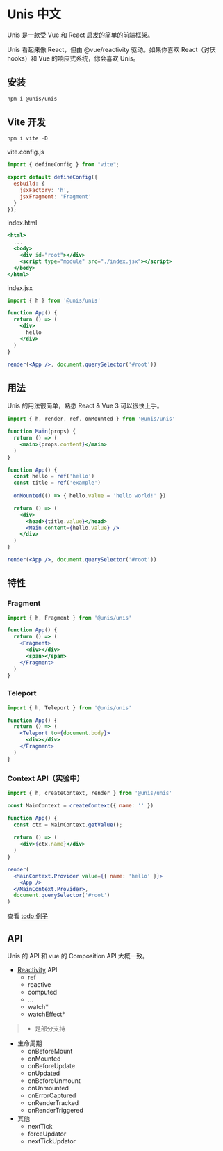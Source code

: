 # Unis 中文

Unis 是一款受 Vue 和 React 启发的简单的前端框架。

Unis 看起来像 React，但由 @vue/reactivity 驱动。如果你喜欢 React（讨厌hooks）和 Vue 的响应式系统，你会喜欢 Unis。

## 安装

```bash
npm i @unis/unis
```

## Vite 开发

```jsx
npm i vite -D
```

vite.config.js

```jsx
import { defineConfig } from "vite";

export default defineConfig({
  esbuild: {
    jsxFactory: 'h',
    jsxFragment: 'Fragment'
  }
});
```

index.html

```jsx
<html>
  ...
  <body>
    <div id="root"></div>
    <script type="module" src="./index.jsx"></script>
  </body>
</html>
```

index.jsx

```jsx
import { h } from '@unis/unis'

function App() {
  return () => (
    <div>
      hello
    </div>
  )
}

render(<App />, document.querySelector('#root'))
```

## 用法

Unis 的用法很简单，熟悉 React & Vue 3 可以很快上手。

```jsx
import { h, render, ref, onMounted } from '@unis/unis'

function Main(props) {
  return () => (
    <main>{props.content}</main>
  )
}

function App() {
  const hello = ref('hello')
  const title = ref('example')
  
  onMounted(() => { hello.value = 'hello world!' })	

  return () => (
    <div>
      <head>{title.value}</head>
      <Main content={hello.value} />
    </div>
  )
}

render(<App />, document.querySelector('#root'))
```

## 特性

### Fragment

```jsx
import { h, Fragment } from '@unis/unis'

function App() {
  return () => (
    <Fragment>
      <div></div>
      <span></span>
    </Fragment>
  )
}
```

### Teleport

```jsx
import { h, Teleport } from '@unis/unis'

function App() {
  return () => (
    <Teleport to={document.body}>
      <div></div>
    </Fragment>
  )
}
```

### Context API（实验中）

```jsx
import { h, createContext, render } from '@unis/unis'

const MainContext = createContext({ name: '' })

function App() {
  const ctx = MainContext.getValue();
  
  return () => (
    <div>{ctx.name}</div>
  )
}

render(
  <MainContext.Provider value={{ name: 'hello' }}>
    <App />
  </MainContext.Provider>,
  document.querySelector('#root')
)
```

查看 [todo 例子](packages/unis-example)

## API

Unis 的 API 和 vue 的 Composition API 大概一致。

- [Reactivity](https://v3.vuejs.org/api/reactivity-api.html) API
    - ref
    - reactive
    - computed
    - ...
    - watch*
    - watchEffect*

> * 是部分支持
> 
- 生命周期
    - onBeforeMount
    - onMounted
    - onBeforeUpdate
    - onUpdated
    - onBeforeUnmount
    - onUnmounted
    - onErrorCaptured
    - onRenderTracked
    - onRenderTriggered
- 其他
    - nextTick
    - forceUpdator
    - nextTickUpdator